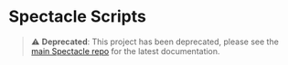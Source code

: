 # Spectacle Scripts

> ⚠️ **Deprecated**: This project has been deprecated, please see the [main Spectacle repo](https://www.github.com/formidablelabs/spectacle) for the latest documentation.
